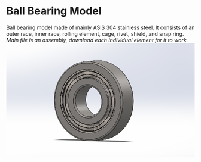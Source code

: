 # Ball Bearing Model
Ball bearing model made of mainly ASIS 304 stainless steel. It consists of an outer race, inner race, rolling element, cage, rivet, shield, and snap ring. *Main file is an assembly, download each individual element for it to work.*
![Ball Bearing Model](https://github.com/mgmarcha/3D_Models_Portfolio/blob/main/Ball_Bearing_Model/Ball_Bearing_Model_Cover.png)
